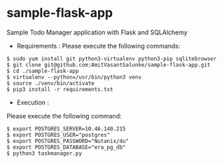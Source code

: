 # sample-flask-app
Sample Todo Manager application with Flask and SQLAlchemy

* Requirements :
Please execute the following commands:
```
$ sudo yum install git python3-virtualenv python3-pip sqlitebrowser
$ git clone git@github.com:AmitVasantSalunke/sample-flask-app.git
$ cd ./sample-flask-app
$ virtualenv --python=/usr/bin/python3 venv
$ source ./venv/bin/activate
$ pip3 install -r requirements.txt
```

* Execution :

Please execute the following command:
```
$ export POSTGRES_SERVER=10.46.140.215
$ export POSTGRES_USER="postgres"
$ export POSTGRES_PASSWORD="Nutanix/4u"
$ export POSTGRES_DATABASE="era_pg_db" 
$ python3 taskmanager.py
```
